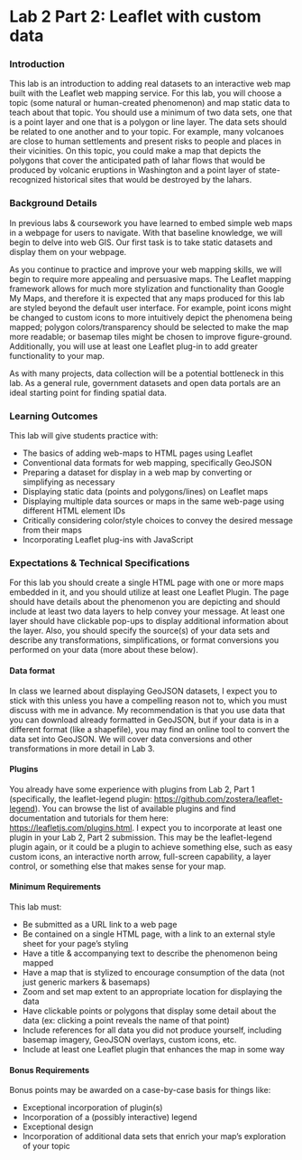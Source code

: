 # Lab 2 Part 2: Leaflet with custom data

### Introduction
This lab is an introduction to adding real datasets to an interactive web map built with the Leaflet web mapping service. For this lab, you will choose a topic (some natural or human-created phenomenon) and map static data to teach about that topic. You should use a minimum of two data sets, one that is a point layer and one that is a polygon or line layer. The data sets should be related to one another and to your topic. For example, many volcanoes are close to human settlements and present risks to people and places in their vicinities. On this topic, you could make a map that depicts the polygons that cover the anticipated path of lahar flows that would be produced by volcanic eruptions in Washington and a point layer of state-recognized historical sites that would be destroyed by the lahars. 

### Background Details
In previous labs & coursework you have learned to embed simple web maps in a webpage for users to navigate. With that baseline knowledge, we will begin to delve into web GIS. Our first task is to take static datasets and display them on your webpage. 

As you continue to practice and improve your web mapping skills, we will begin to require more appealing and persuasive maps. The Leaflet mapping framework allows for much more stylization and functionality than Google My Maps, and therefore it is expected that any maps produced for this lab are styled beyond the default user interface. For example, point icons might be changed to custom icons to more intuitively depict the phenomena being mapped; polygon colors/transparency should be selected to make the map more readable; or basemap tiles might be chosen to improve figure-ground. Additionally, you will use at least one Leaflet plug-in to add greater functionality to your map. 

As with many projects, data collection will be a potential bottleneck in this lab. As a general rule, government datasets and open data portals are an ideal starting point for finding spatial data. 

### Learning Outcomes
This lab will give students practice with:
* The basics of adding web-maps to HTML pages using Leaflet
* Conventional data formats for web mapping, specifically GeoJSON
* Preparing a dataset for display in a web map by converting or simplifying as necessary
* Displaying static data (points and polygons/lines) on Leaflet maps
* Displaying multiple data sources or maps in the same web-page using different HTML element IDs
* Critically considering color/style choices to convey the desired message from their maps
* Incorporating Leaflet plug-ins with JavaScript 

### Expectations & Technical Specifications
For this lab you should create a single HTML page with one or more maps embedded in it, and you should utilize at least one Leaflet Plugin. The page should have details about the phenomenon you are depicting and should include at least two data layers to help convey your message. At least one layer should have clickable pop-ups to display additional information about the layer. Also, you should specify the source(s) of your data sets and describe any transformations, simplifications, or format conversions you performed on your data (more about these below). 

#### Data format 
In class we learned about displaying GeoJSON datasets, I expect you to stick with this unless you have a compelling reason not to, which you must discuss with me in advance. My recommendation is that you use data that you can download already formatted in GeoJSON, but if your data is in a different format (like a shapefile), you may find an online tool to convert the data set into GeoJSON. We will cover data conversions and other transformations in more detail in Lab 3.

#### Plugins
You already have some experience with plugins from Lab 2, Part 1 (specifically, the leaflet-legend plugin: https://github.com/zostera/leaflet-legend). You can browse the list of available plugins and find documentation and tutorials for them here: https://leafletjs.com/plugins.html. I expect you to incorporate at least one plugin in your Lab 2, Part 2 submission. This may be the leaflet-legend plugin again, or it could be a plugin to achieve something else, such as easy custom icons, an interactive north arrow, full-screen capability, a layer control, or something else that makes sense for your map. 

#### Minimum Requirements
This lab must:
* Be submitted as a URL link to a web page
* Be contained on a single HTML page, with a link to an external style sheet for your page’s styling
* Have a title & accompanying text to describe the phenomenon being mapped
* Have a map that is stylized to encourage consumption of the data (not just generic markers & basemaps)
* Zoom and set map extent to an appropriate location for displaying the data
* Have clickable points or polygons that display some detail about the data (ex: clicking a point reveals the name of that point)
* Include references for all data you did not produce yourself, including basemap imagery, GeoJSON overlays, custom icons, etc. 
* Include at least one Leaflet plugin that enhances the map in some way

#### Bonus Requirements
Bonus points may be awarded on a case-by-case basis for things like: 
* Exceptional incorporation of plugin(s)
* Incorporation of a (possibly interactive) legend
* Exceptional design
* Incorporation of additional data sets that enrich your map’s exploration of your topic
